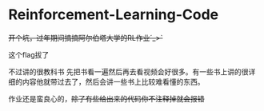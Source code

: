 # Reinforcement-Learning-Code
~~开个坑，过年期间搞搞阿尔伯塔大学的RL作业ˊ_>ˋ~~

这个flag拔了

不过讲的很教科书 先把书看一遍然后再去看视频会好很多。有一些书上讲的很详细的内容他就带过去了，然后会讲一些书上比较难看懂的东西。

作业还是蛮良心的，~~除了有些给出来的代码你不注释掉就会报错~~
